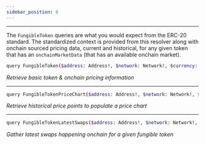 ```yaml
---
sidebar_position: 6
---
```


---

The `FungibleToken` queries are what you would expect from the ERC-20 standard. The standardized context is provided from this resolver along with onchain sourced pricing data, current and historical, for any given token that has an `onchainMarketData` (that has an available onchain market).



```sh
query FungibleToken($address: Address!, $network: Network!, $currency: Currency)
```

*Retrieve basic token & onchain pricing information*

---


```sh
query FungibleTokenPriceChart($address: Address!, $network: Network!, $currency: Currency!, $timeFrame: TimeFrame!)
```

*Retrieve historical price points to populate a price chart*

---

```sh
query FungibleTokenLatestSwaps($address: Address!, $network: Network!, $currency: Currency!, $first: Int)
```
*Gather latest swaps happening onchain for a given fungible token*